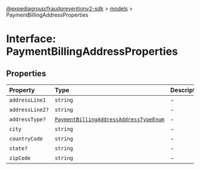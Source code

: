 [@expediagroup/fraudpreventionv2-sdk](../../index.md) > [models](../index.md) > PaymentBillingAddressProperties

# Interface: PaymentBillingAddressProperties

## Properties

| Property | Type | Description | Source |
| :------ | :------ | :------ | :------ |
| `addressLine1` | `string` | - | models/PaymentBillingAddress.ts:73 |
| `addressLine2?` | `string` | - | models/PaymentBillingAddress.ts:74 |
| `addressType?` | [`PaymentBillingAddressAddressTypeEnum`](../type-aliases/PaymentBillingAddressAddressTypeEnum.md) | - | models/PaymentBillingAddress.ts:72 |
| `city` | `string` | - | models/PaymentBillingAddress.ts:75 |
| `countryCode` | `string` | - | models/PaymentBillingAddress.ts:78 |
| `state?` | `string` | - | models/PaymentBillingAddress.ts:76 |
| `zipCode` | `string` | - | models/PaymentBillingAddress.ts:77 |
